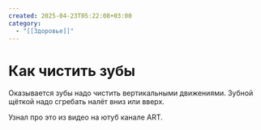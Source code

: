 ```yaml
---
created: 2025-04-23T05:22:08+03:00
category:
  - "[[Здоровье]]"
---
```


# Как чистить зубы

Оказывается зубы надо чистить вертикальными движениями. Зубной щëткой надо сгребать налёт вниз или вверх.

Узнал про это из видео на ютуб канале ART.
